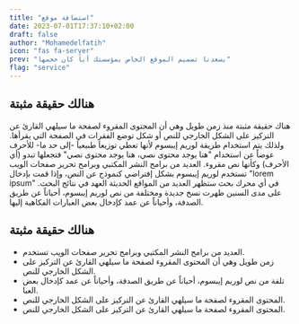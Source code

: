 ```yaml
---
title: "استضافة موقع"
date: 2023-07-01T17:37:10+02:00
draft: false
author: "Mohamedelfatih"
icon: "fas fa-server"
prev: "يسعدنا تصميم الموقع الخاص بمؤسستك أياً كان حجمها"
flag: "service"
---
```


## هنالك حقيقة مثبتة

هناك حقيقة مثبتة منذ زمن طويل وهي أن المحتوى المقروء لصفحة ما سيلهي القارئ عن التركيز على الشكل الخارجي للنص أو شكل توضع الفقرات في الصفحة التي يقرأها. ولذلك يتم استخدام طريقة لوريم إيبسوم لأنها تعطي توزيعاَ طبيعياَ -إلى حد ما- للأحرف عوضاً عن استخدام "هنا يوجد محتوى نصي، هنا يوجد محتوى نصي" فتجعلها تبدو (أي الأحرف) وكأنها نص مقروء. العديد من برامح النشر المكتبي وبرامح تحرير صفحات الويب تستخدم لوريم إيبسوم بشكل إفتراضي كنموذج عن النص، وإذا قمت بإدخال "lorem ipsum" في أي محرك بحث ستظهر العديد من المواقع الحديثة العهد في نتائج البحث. على مدى السنين ظهرت نسخ جديدة ومختلفة من نص لوريم إيبسوم، أحياناً عن طريق الصدفة، وأحياناً عن عمد كإدخال بعض العبارات الفكاهية إليها.


## هنالك حقيقة مثبتة
- العديد من برامح النشر المكتبي وبرامح تحرير صفحات الويب تستخدم.
- زمن طويل وهي أن المحتوى المقروء لصفحة ما سيلهي القارئ عن التركيز على الشكل الخارجي للنص.
- تلفة من نص لوريم إيبسوم، أحياناً عن طريق الصدفة، وأحياناً عن عمد كإدخال بعض العبا.
- المحتوى المقروء لصفحة ما سيلهي القارئ عن التركيز على الشكل الخارجي للنص.
- المحتوى المقروء لصفحة ما سيلهي القارئ عن التركيز على الشكل الخارجي للنص.